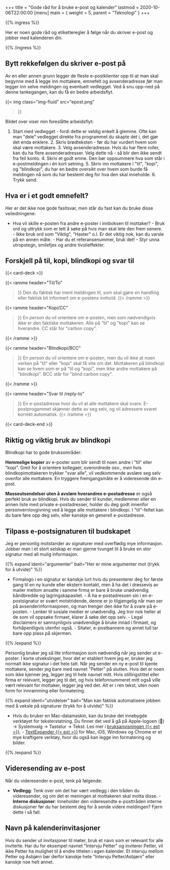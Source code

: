 +++
title = "Gode råd for å bruke e-post og kalender"
lastmod = 2020-10-06T22:00:00
[menu] 
main = { weight = 5, parent = "Teknologi" }
+++

{{% ingress %}}

Her er noen gode råd og etiketteregler å følge når du skriver e-post og jobber med kalenderen din.

{{% /ingress %}}

## Bytt rekkefølgen du skriver e-post på

Av en eller annen grunn legger de fleste e-postklienter opp til at man skal begynne med å legge inn
mottakere, emnefelt og avsenderadresse _før_ man legger inn selve meldingen og eventuelt vedlegget.
Ved å snu opp-ned på denne tankegangen, kan du få en bedre arbeidsflyt.

{{< img class="img-fluid" src="epost.png"
>}}

Bildet over viser min foreslåtte arbeidsflyt:

1. Start med vedlegget - fordi dette er veldig enkelt å glemme. Ofte kan man "dele" vedlegget
direkte fra programmet du skapte det i, det gjør det enda enklere. 2. Skriv brødteksten - før du
har vurdert hvem som skal være mottakere. 3. Velg avsenderadresse. Hvis du har flere roller, kan du
ha flere avsenderadresser. Velg dette nå - så blir den ikke sendt fra feil konto. 4. Skriv et godt
emne. Den bør oppsummere hva som står i e-postmeldingen i én kort setning. 5. Skriv inn mottakere i
"til", "kopi", og "blindkopi", du har en bedre oversikt over hvem som burde få meldingen nå som du
har bestemt deg for hva den skal inneholde. 6. Trykk send.

## Hva er i et godt emnefelt?

Her er det ikke noe gode fasitsvar, men står du fast kan du bruke disse veiledningene:

- Hva vil skille e-posten fra andre e-poster i innboksen til mottaker? - Bruk ord og uttrykk som er
lett å søke på hvis man skal lete den frem senere. - Ikke bruk ord som "Viktig", "Haster" o.l. Er
det viktig nok, kan du varsle på en annen måte. - Har du et referansenummer, bruk det! - Styr unna
utropstegn, smilefjes og andre tivolieffekter.

## Forskjell på til, kopi, blindkopi og svar til

{{< card-deck >}}

{{< ramme header="Til/To"
 >}}
Den du faktisk har ment meldingen til, som skal gjøre en handling eller faktisk bli informert om
e-postens innhold. {{< /ramme >}}

{{< ramme header="Kopi/CC"
 >}}
En person du vil orientere om e-posten, men som nødvendigvis ikke er den faktiske mottakeren. Alle
på "til" og "kopi" kan se hverandre. CC står for "carbon copy".

{{< /ramme >}}

{{< ramme header="Blindkopi/BCC"
 >}}
En person du vil orientere om e-posten, men du vil ikke at noen verken på "til" eller "kopi" skal
få vite om det. Mottakeren på blindkopi kan se hvem som er på "til og "kopi", men ikke andre
mottakere på "blindkopi". BCC står for "blind carbon copy".

{{< /ramme >}}

{{< ramme header="Svar til /reply-to"
 >}}
En e-postadresse hvor du vil at alle mottakere skal svare. E-postprogammet skjønner dette av seg
selv, og vil adressere svaret korrekt automatisk. {{< /ramme >}}

{{< card-deck-end >}}

## Riktig og viktig bruk av blindkopi

Blindkopi har to gode bruksområder:

**Hemmelige kopier** av e-poster som blir sendt til noen andre i "til" eller "kopi". Greit for å
orientere kollegaer, overordnede osv., *men* hvis blindkopimottakeren trykker "svar alle", vil
vedkommende avsløre seg selv ovenfor alle mottakere. En tryggere fremgangsmåte er å videresende din
e-post.

**Masseutsendelser uten å avsløre hverandres e-postadresse** er også perfekt bruk av blindkopi.
Hvis du sender til kunder, medlemmer eller en annen liste med private e-postadresser, holder du deg
godt innenfor personvernlovgivning ved å legge alle mottakere i blindkopi. I "til"-feltet kan du
bare føre opp deg selv, eller kanskje en generell e-postadresse.

## Tilpass e-postsignaturen til budskapet

Jeg er personlig motstander av signaturer med overflødig mye informasjon. Jobber man i et stort
selskap er man gjerne tvunget til å bruke en stor signatur med all mulig informasjon.

{{% expand
    ident="argumenter"
    bait="Her er mine argumenter mot (trykk for å utvide)"
%}}

- Firmalogo i en signatur er kanskje lurt hvis du presenterer deg for første gang til en ny kunde
eller ekstern kontakt, men å ha det i drøssevis av mailer mellom ansatte i samme firma er bare å
bruke unødvendig båndbredde og lagringskapasitet. - Å ha e-postadressen sin i en e-postsignatur er
svært motstridende, denne er jo tilgjengelig når man ser på avsenderinformasjonen, og man trenger
den ikke for å svare på e-posten. - Lenker til sosiale medier er unødvendig. Jeg tror nok heller at
de som vil oppsøke firmaet, klarer å søke det opp selv. - Legal disclaimers er sannsynligvis
unødvendige å bruke innad i firmaet, og forhåpentligvis utenfor også. - Sitater, e-postbannere og
annet tull tar bare opp plass på skjermen.

{{% /expand %}}

Personlig bruker jeg så lite informasjon som nødvendig når jeg sender ut e-poster. I korte
utvekslinger, hvor det er etablert hvem jeg er, bruker jeg normalt ikke signatur i det hele tatt.
Når jeg sender en ny e-post til kjente mottakere, sender jeg bare med navnet "Petter" på slutten.
Hvis det er noen som ikke kjenner jeg, legger jeg til hele navnet mitt. Hvis stillingstittel eller
firma er relevant, legger jeg til det, og hvis telefonnummeret mitt også ville vært relevant for
mottaker, legger jeg ved det. Alt er i ren tekst, uten noen form for innramming eller formatering.

{{% expand
    ident="utvidelser"
    bait="Man kan faktisk automatisere jobben med å veksle på signaturer (trykk for å utvide)"
%}}

- Hvis du bruker en Mac-datamaskin, kan du bruke det innebygde verktøyet for teksterstatning. Du
finner det ved å gå på Apple-logoen () -> Systemvalg -> Tastatur -> Tekst. Les mer i
[bruksanvisningen {{< ext >}}](https://support.apple.com/no-no/guide/mac-help/mh35735/mac). -
[TextExpander {{< ext >}}](https://textexpander.com) for Mac, iOS, Windows og Chrome er et mye
kraftigere verktøy, hvor du også kan legge inn formatering og bilder.

{{% /expand %}}

## Videresending av e-post

Når du videresender e-post, tenk på følgende:

- **Vedlegg**: Tenk over om det har vært vedlegg i den tråden du videresender, og om det er
meningen at mottakeren skal motta disse. - **Interne diskusjoner**: Inneholder den videresendte
e-posttråden interne diskusjoner før du har bestemt deg for å sende videre meldingen? Fjern dette i
så fall.

## Navn på kalenderinvitasjoner

Hvis du sender ut invitasjoner til møter, bruk et navn som er relevant for alle inviterte. Har du
for eksempel navnet "Intervju Petter" og inviterer Petter, vil ikke Petter ha mulighet til å endre
tittelen i egen kalender. Et intervju mellom Petter og Asbjørn bør derfor kanskje hete "Intervju
Petter/Asbjørn" eller kanskje noe helt annet.
